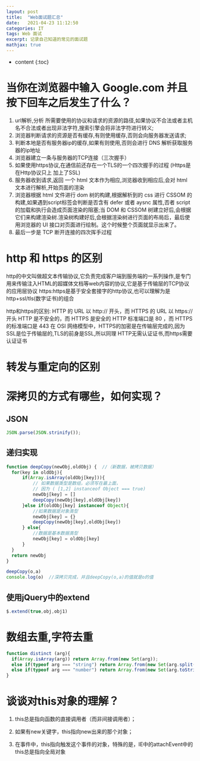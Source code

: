 ```yaml
---
layout: post
title:  "Web面试题汇总"
date:   2021-04-23 11:12:50
categories: IT
tags: Web 面试
excerpt: 记录自己知道的常见的面试题
mathjax: true
---
```


* content
{:toc}


# 当你在浏览器中输入 Google.com 并且按下回车之后发生了什么？
1. url解析,分析 所需要使用的协议和请求的资源的路径,如果协议不合法或者主机名不合法或者出现非法字符,搜索引擎会将非法字符进行转义;
2. 浏览器判断请求的资源是否有缓存,有则使用缓存,否则会向服务器发送请求;
3. 判断本地是否有服务器ip的缓存,如果有则使用,否则会进行 DNS 解析获取服务器的ip地址
4. 浏览器建立一条与服务器的TCP连接（三次握手）
5. 如果使用https协议,在通信前还存在一个TLS的一个四次握手的过程 (Https是在Http协议只上 加上了SSL)
6. 服务器收到请求,返回 一个 html 文本作为相应,浏览器收到相应后,会对 html 文本进行解析,开始页面的渲染
7. 浏览器根据 html 文件进行 dom 树的构建,根据解析到的 css 进行 CSSOM 的构建,如果遇到script标签会判断是否含有 defer 或者 aysnc 属性,否者 script 的加载和执行会造成页面渲染的阻塞;当 DOM 和 CSSOM 树建立好后,会根据它们来构建渲染树.渲染树构建好后,会根据渲染树进行页面的布局后，最后使用浏览器的 UI 接口对页面进行绘制。这个时候整个页面就显示出来了。
8. 最后一步是 TCP 断开连接的四次挥手过程

# http 和 https 的区别
http的中文叫做超文本传输协议,它负责完成客户端到服务端的一系列操作,是专门用来传输注入HTML的超媒体文档等web内容的协议,它是基于传输层的TCP协议的应用层协议
https:https是基于安全套接字的http协议,也可以理解为是http+ssl/tls(数字证书)的组合

http和https的区别:
HTTP 的 URL 以 http:// 开头，而 HTTPS 的 URL 以 https:// 开头
HTTP 是不安全的，而 HTTPS 是安全的
HTTP 标准端口是 80 ，而 HTTPS 的标准端口是 443
在 OSI 网络模型中，HTTPS的加密是在传输层完成的,因为SSL是位于传输层的,TLS的前身是SSL,所以同理
HTTP无需认证证书,而https需要认证证书 


# 转发与重定向的区别




# 深拷贝的方式有哪些，如何实现？
## JSON

```js
JSON.parse(JSON.strinify());
```

## 递归实现

```js
function deepCopy(newObj,oldObj) {  //（新数据，被拷贝数据）
  for(key in oldObj){
      if(Array.isArray(oldObj[key])){
          // 如果数据类型是数组，必须写在最上面，
          // 因为 ( [1,2] instanceof Object === true)
          newObj[key] = []
          deepCopy(newObj[key],oldObj[key])
      }else if(oldObj[key] instanceof Object){
          //如果数据是对象类型
          newObj[key] = {}
          deepCopy(newObj[key],oldObj[key])
      } else{
          //数据是基本数据类型
          newObj[key] = oldObj[key]
      }
  }
  return newObj
}

deepCopy(o,a)
console.log(o)  //深拷贝完成，并且deepCopy(o,a)的值就是o的值
```

## 使用jQuery中的extend

```js
$.extend(true,obj,obj1)
```


# 数组去重,字符去重
```js
function distinct (arg){
  if(Array.isArray(arg)) return Array.from(new Set(arg));
  else if(typeof arg === "string") return Array.from(new Set(arg.split(""))).join("");
  else if(typeof arg === "number") return Array.from(new Set(arg.toString().split(""))).join("");
}
```

# 谈谈对this对象的理解？

1. this总是指向函数的直接调用者（而非间接调用者）；
   
2. 如果有new关键字，this指向new出来的那个对象；
   
3. 在事件中，this指向触发这个事件的对象，特殊的是，IE中的attachEvent中的this总是指向全局对象
